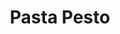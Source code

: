 ---
title: "Pasta Pesto"
slug: "pasta-pesto"
description: ""
type: "intern"
members:
    - name: "Lisa Walcarus"
      direction: "Crossmedia-ontwerp"
      subdirection: "Photo Design"
      disk: "2e Schijf"
thumbnail:
    url: "thumb_WalcarusLisa_400x400.png"
    alt: ""
    height: 1
    width: 1
    text-color: "e63939"
    background-color: "ffffff"
media:
    - url: "detail1_WalcarusLisa.png"
      type: "image"
    - url: "detail2_WalcarusLisa.png"
      type: "image"
created: 20/01/2017
order: 17
---